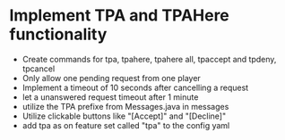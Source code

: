 # Implement TPA and TPAHere functionality

- Create commands for tpa, tpahere, tpahere all, tpaccept and tpdeny, tpcancel
- Only allow one pending request from one player
- Implement a timeout of 10 seconds after cancelling a request
- let a unanswered request timeout after 1 minute
- utilize the TPA prefixe from Messages.java in messages
- Utilize clickable buttons like "[Accept]" and "[Decline]"
- add tpa as on feature set called "tpa" to the config yaml
